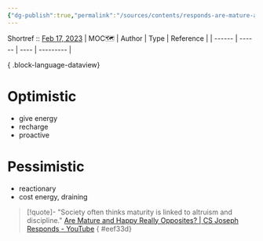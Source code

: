 ```yaml
---
{"dg-publish":true,"permalink":"/sources/contents/responds-are-mature-and-happy-really-opposites-chris-taylor/","noteIcon":"1","created":"2023-03-28T19:28:58.831+02:00","updated":"2023-06-12T18:36:38.147+02:00"}
---
```


Shortref :: [Feb 17, 2023](https://www.youtube.com/watch?v=a334QVG4AWo&list=TLPQMjgwMzIwMjMQZSjG17Ndfw&index=4)
| MOC🗺️ | Author | Type | Reference |
| ------ | ------ | ---- | --------- |

{ .block-language-dataview}

# Optimistic 
- give energy
- recharge
- proactive

# Pessimistic 
- reactionary
- cost energy, draining

> [!quote]-
> "Society often thinks maturity is linked to altruism and discipline."
> [Are Mature and Happy Really Opposites? | CS Joseph Responds - YouTube](https://www.youtube.com/watch?v=a334QVG4AWo&list=TLPQMjgwMzIwMjMQZSjG17Ndfw&index=3)
{ #eef33d}



